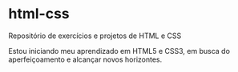 # html-css
 Repositório de exercícios e projetos de HTML e CSS


Estou iniciando meu aprendizado em HTML5 e CSS3, em busca do aperfeiçoamento e alcançar novos horizontes.
